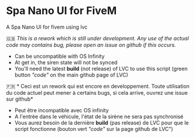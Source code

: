 # Spa Nano UI for FiveM
 A Spa Nano UI for fivem using lvc

 :gb: *This is a rework which is still under development. Any use of the actual code may contains bug, please open an issue on github if this occurs.*
 - Can be uncompatible with OS Infinity
 - At get in, the siren state will not be synced
 - You'll need the latest **build** (not release) of LVC to use this script (green button *"code"* on the main github page of LVC)
 
 :fr: * Ceci est un rework qui est encore en developpement. Toute utilisation du code actuel peut mener à certains bugs, si cela arrive, ouvrez une issue sur github*
 - Peut être incompatible avec OS infinity
 - A l'entrée dans le véhicule, l'état de la sirène ne sera pas synchronisé
 - Vous aurez besoin de la dernière **build** (pas release) de LVC pour que le script fonctionne (bouton vert *"code"* sur la page github de LVC")
